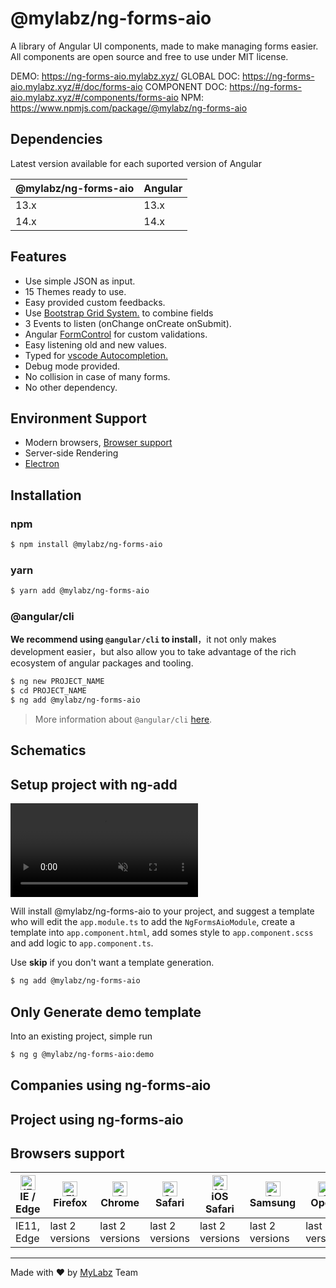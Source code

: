 # **@mylabz/ng-forms-aio**

A library of Angular UI components, made to make managing forms easier.
All components are open source and free to use under MIT license.


DEMO: https://ng-forms-aio.mylabz.xyz/
GLOBAL DOC: https://ng-forms-aio.mylabz.xyz/#/doc/forms-aio
COMPONENT DOC: https://ng-forms-aio.mylabz.xyz/#/components/forms-aio
NPM: https://www.npmjs.com/package/@mylabz/ng-forms-aio

## **Dependencies**

Latest version available for each suported version of Angular

| @mylabz/ng-forms-aio | Angular   |
| -------------------- | --------- |
| 13.x                 | 13.x      |
| 14.x                 | 14.x      |

## **Features**

- Use simple JSON as input.
- 15 Themes ready to use.
- Easy provided custom feedbacks.
- Use <a  href='https://getbootstrap.com/docs/4.0/layout/grid'>Bootstrap Grid System.</a> to combine fields
- 3 Events to listen (onChange onCreate onSubmit).
- Angular <a href='https://angular.io/api/forms/FormControl'>FormControl</a> for custom validations.
- Easy listening old and new values.
- Typed for <a  href='https://code.visualstudio.com/docs/editor/intellisense'>vscode Autocompletion.</a>
- Debug mode provided.
- No collision in case of many forms.
- No other dependency.

## **Environment Support**

- Modern browsers, [Browser support](https://angular.io/guide/browser-support)
- Server-side Rendering
- [Electron](https://electron.atom.io/)


## **Installation**

### **npm**

```bash
$ npm install @mylabz/ng-forms-aio
```

### **yarn**

```bash
$ yarn add @mylabz/ng-forms-aio
```

### **@angular/cli**

**We recommend using `@angular/cli` to install**，it not only makes development easier，but also allow you to take advantage of the rich ecosystem of angular packages and tooling.

```bash
$ ng new PROJECT_NAME
$ cd PROJECT_NAME
$ ng add @mylabz/ng-forms-aio
```

> More information about `@angular/cli` [here](https://github.com/angular/angular-cli).


## Schematics

## Setup project with ng-add

<video autoplay loop muted  src="https://user-images.githubusercontent.com/75882457/199261498-7e414bbf-dfb7-4932-804d-aaf6db99f130.mp4"> </video>

Will install @mylabz/ng-forms-aio to your project, and suggest a template who will edit the `app.module.ts` to add the `NgFormsAioModule`, create a template into `app.component.html`, add somes style to `app.component.scss` and add logic to `app.component.ts`.

Use **skip** if you don't want a template generation.

```bash
$ ng add @mylabz/ng-forms-aio
```

## Only Generate demo template

Into an existing project, simple run

```bash
$ ng g @mylabz/ng-forms-aio:demo
```

## Companies using ng-forms-aio

## Project using ng-forms-aio


## Browsers support

| [<img src="https://raw.githubusercontent.com/alrra/browser-logos/master/src/edge/edge_48x48.png" alt="IE / Edge" width="24px" height="24px" />](http://godban.github.io/browsers-support-badges/)<br/>IE / Edge | [<img src="https://raw.githubusercontent.com/alrra/browser-logos/master/src/firefox/firefox_48x48.png" alt="Firefox" width="24px" height="24px" />](http://godban.github.io/browsers-support-badges/)<br/>Firefox | [<img src="https://raw.githubusercontent.com/alrra/browser-logos/master/src/chrome/chrome_48x48.png" alt="Chrome" width="24px" height="24px" />](http://godban.github.io/browsers-support-badges/)<br/>Chrome | [<img src="https://raw.githubusercontent.com/alrra/browser-logos/master/src/safari/safari_48x48.png" alt="Safari" width="24px" height="24px" />](http://godban.github.io/browsers-support-badges/)<br/>Safari | [<img src="https://raw.githubusercontent.com/alrra/browser-logos/master/src/safari-ios/safari-ios_48x48.png" alt="iOS Safari" width="24px" height="24px" />](http://godban.github.io/browsers-support-badges/)<br/>iOS Safari | [<img src="https://raw.githubusercontent.com/alrra/browser-logos/master/src/samsung-internet/samsung-internet_48x48.png" alt="Samsung" width="24px" height="24px" />](http://godban.github.io/browsers-support-badges/)<br/>Samsung | [<img src="https://raw.githubusercontent.com/alrra/browser-logos/master/src/opera/opera_48x48.png" alt="Opera" width="24px" height="24px" />](http://godban.github.io/browsers-support-badges/)<br/>Opera |
| --------- | --------- | --------- | --------- | --------- | --------- | --------- |
| IE11, Edge| last 2 versions| last 2 versions| last 2 versions| last 2 versions| last 2 versions| last 2 versions

-----
<p>Made with ❤ by <a href="https://github.com/mylabz-xyz">MyLabz</a> Team</p>
